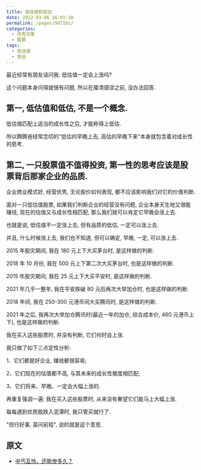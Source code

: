 ```yaml
---
title: 低估值和低估
date: 2022-03-06 16:01:10
permalink: /pages/9d71bc/
categories:
  - 优秀文章
  - 股票
tags:
  - 低估值
  - 低估
---
```


最近经常有朋友诘问我: 低估值一定会上涨吗?

这个问题本身问得就很有问题, 所以在厘清错谬之前, 没办法回答.

## 第一, 低估值和低估, 不是一个概念.

低估值匹配上适当的成长性之后, 才能称得上低估.

所以腾腾爸经常念叨的"低估的早晚上去, 高估的早晚下来"本身就包含着对成长性的思考.

## 第二, 一只股票值不值得投资, 第一性的思考应该是股票背后那家企业的品质.

企业商业模式好, 经营优秀, 无论股价如何表现, 都不应该影响我们对它的价值判断.

面对一只低估值股票, 如果我们判断企业的经营没有问题, 企业本身天生地又很能赚钱, 现在的估值又与成长性相匹配, 那么我们就可以肯定它早晚会涨上去.

也就是说, 低估值不一定涨上去, 但有品质的低估, 一定可以涨上去.

并且, 什么时候涨上去, 我们也不知道, 但可以确定, 早晚, 一定, 可以涨上去.

2015 年股灾期间, 我在 180 元上下大买茅台时, 是这样做的判断.

2018 年 10 月份, 我在 500 元上下第二次大买茅台时, 也是这样做的判断.

2015 年股灾期间, 我在 25 元上下大买平安时, 是这样做的判断.

2021 年几乎一整年, 我在平安跌破 80 元后再次大举加仓时, 也是这样做的判断.

2018 年间, 我在 250-300 元港币间大买腾讯时, 是这样做的判断.

2021 年之后, 我再次大举加仓腾讯时(最近一年的加仓, 综合成本价, 460 元港币上下), 也是这样做的判断.

我在买入这些股票时, 并没有判断, 它们何时会上涨.

我只做了如下三点定性分析:

1、它们都是好企业, 赚钱都很容易;

2、它们现在的估值都不高, 与其未来的成长性极度相匹配;

3、它们将来、早晚、一定会大幅上涨的.

再重复强调一遍: 我在买入这些股票时, 从来没有奢望它们能马上大幅上涨.

每每遇到优质股跌入泥潭时, 我只管买就行了.

"但行好事, 莫问前程", 说的就是这个意思.

## 原文

- [中丐互怜，还能惨多久？](https://mp.weixin.qq.com/s/nu0ru0-0R0WqLUEZRIJSUQ)
